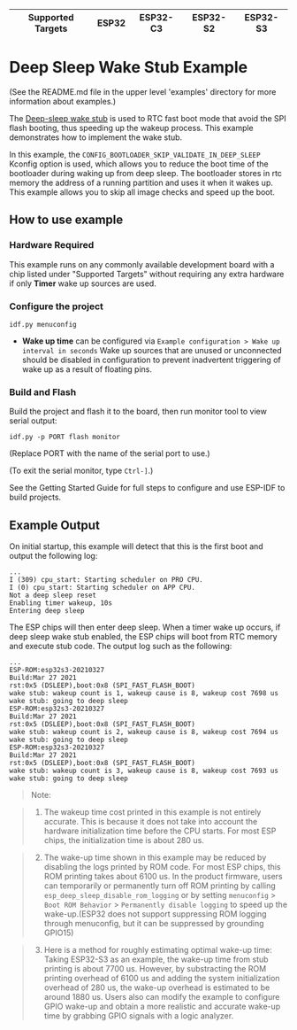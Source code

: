 | Supported Targets | ESP32 | ESP32-C3 | ESP32-S2 | ESP32-S3 |
| ----------------- | ----- | -------- | -------- | -------- |

# Deep Sleep Wake Stub Example

(See the README.md file in the upper level 'examples' directory for more information about examples.)

The [Deep-sleep wake stub](https://docs.espressif.com/projects/esp-idf/en/latest/api-guides/deep-sleep-stub.html) is used to RTC fast boot mode that avoid the SPI flash booting, thus speeding up the wakeup process. This example demonstrates how to implement the wake stub.

In this example, the `CONFIG_BOOTLOADER_SKIP_VALIDATE_IN_DEEP_SLEEP` Kconfig option is used, which allows you to reduce the boot time of the bootloader during waking up from deep sleep. The bootloader stores in rtc memory the address of a running partition and uses it when it wakes up. This example allows you to skip all image checks and speed up the boot.

## How to use example

### Hardware Required

This example runs on any commonly available development board with a chip listed under "Supported Targets" without requiring any extra hardware if only **Timer** wake up sources are used.

### Configure the project


```
idf.py menuconfig
```

* **Wake up time** can be configured via `Example configuration > Wake up interval in seconds`
Wake up sources that are unused or unconnected should be disabled in configuration to prevent inadvertent triggering of wake up as a result of floating pins.


### Build and Flash

Build the project and flash it to the board, then run monitor tool to view serial output:

```
idf.py -p PORT flash monitor
```

(Replace PORT with the name of the serial port to use.)

(To exit the serial monitor, type ``Ctrl-]``.)

See the Getting Started Guide for full steps to configure and use ESP-IDF to build projects.

## Example Output

On initial startup, this example will detect that this is the first boot and output the following log:

```
...
I (309) cpu_start: Starting scheduler on PRO CPU.
I (0) cpu_start: Starting scheduler on APP CPU.
Not a deep sleep reset
Enabling timer wakeup, 10s
Entering deep sleep
```

The ESP chips will then enter deep sleep. When a timer wake up occurs, if deep sleep wake stub enabled, the ESP chips will boot from RTC memory and execute stub code. The output log such as the following:

```
...
ESP-ROM:esp32s3-20210327
Build:Mar 27 2021
rst:0x5 (DSLEEP),boot:0x8 (SPI_FAST_FLASH_BOOT)
wake stub: wakeup count is 1, wakeup cause is 8, wakeup cost 7698 us
wake stub: going to deep sleep
ESP-ROM:esp32s3-20210327
Build:Mar 27 2021
rst:0x5 (DSLEEP),boot:0x8 (SPI_FAST_FLASH_BOOT)
wake stub: wakeup count is 2, wakeup cause is 8, wakeup cost 7694 us
wake stub: going to deep sleep
ESP-ROM:esp32s3-20210327
Build:Mar 27 2021
rst:0x5 (DSLEEP),boot:0x8 (SPI_FAST_FLASH_BOOT)
wake stub: wakeup count is 3, wakeup cause is 8, wakeup cost 7693 us
wake stub: going to deep sleep

```

> Note:

> 1. The wakeup time cost printed in this example is not entirely accurate. This is because it does not take into account the hardware initialization time before the CPU starts. For most ESP chips, the initialization time is about 280 us.

> 2. The wake-up time shown in this example may be reduced by disabling the logs printed by ROM code. For most ESP chips, this ROM printing takes about 6100 us. In the product firmware, users can temporarily or permanently turn off ROM printing by calling ``esp_deep_sleep_disable_rom_logging`` or by setting ``menuconfig`` > ``Boot ROM Behavior`` > ``Permanently disable logging`` to speed up the wake-up.(ESP32 does not support suppressing ROM logging through menuconfig, but it can be suppressed by grounding GPIO15)

> 3. Here is a method for roughly estimating optimal wake-up time: Taking ESP32-S3 as an example, the wake-up time from stub printing is about 7700 us. However, by substracting the ROM printing overhead of 6100 us and adding the system initialization overhead of 280 us, the wake-up overhead is estimated to be around 1880 us. Users also can modify the example to configure GPIO wake-up and obtain a more realistic and accurate wake-up time by grabbing GPIO signals with a logic analyzer.